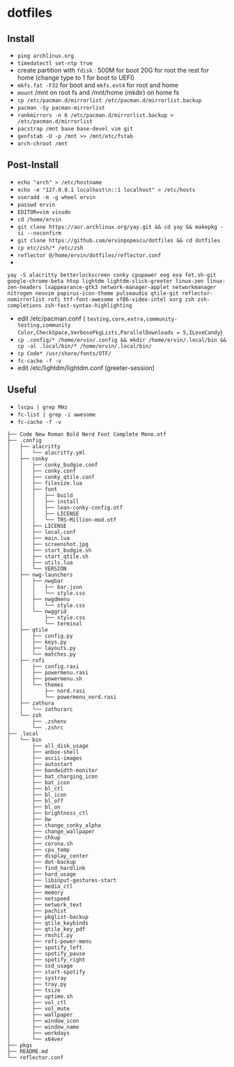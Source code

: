 # dotfiles

## Install

* `ping archlinux.org`
* `timedatectl set-ntp true`
* create partition with `fdisk` : 500M for boot 20G for root the rest for home (change type to 1 for boot to UEFI)
* `mkfs.fat -F32` for boot and `mkfs.ext4` for root and home
* `mount` /mnt on root fs and /mnt/home (mkdir) on home fs
* `cp /etc/pacman.d/mirrorlist /etc/pacman.d/mirrorlist.backup`
* `pacman -Sy pacman-mirrorlist`
* `rankmirrors -n 6 /etc/pacman.d/mirrorlist.backup > /etc/pacman.d/mirrorlist`
* `pacstrap /mnt base base-devel vim git`
* `genfstab -U -p /mnt >> /mnt/etc/fstab`
* `arch-chroot /mnt`

## Post-Install

* `echo "arch" > /etc/hostname`
* `echo -e "127.0.0.1 localhost\n::1 localhost" > /etc/hosts`
* `useradd -m -g wheel ervin` 
* `passwd ervin` 
* `EDITOR=vim visudo`
* `cd /home/ervin`
* `git clone https://aur.archlinux.org/yay.git && cd yay && makepkg -si --noconfirm`
* `git clone https://github.com/ervinpopescu/dotfiles && cd dotfiles`
* `cp etc/zsh/* /etc/zsh`
* `reflector @/home/ervin/dotfiles/reflector.conf` 
* 
```
yay -S alacritty betterlockscreen conky cpupower eog exa fet.sh-git google-chrome-beta htop lightdm lightdm-slick-greeter linux-zen linux-zen-headers lxappearance-gtk3 network-manager-applet networkmanager nitrogen neovim papirus-icon-theme pulseaudio qtile-git reflector-nomirrorlist rofi ttf-font-awesome xf86-video-intel xorg zsh zsh-completions zsh-fast-syntax-highlighting
``` 
* edit /etc/pacman.conf (
`testing,core,extra,community-testing,community`
`Color,CheckSpace,VerbosePkgLists,ParallelDownloads = 5,ILoveCandy`)
* `cp .config/* /home/ervin/.config && mkdir /home/ervin/.local/bin && cp -al .local/bin/* /home/ervin/.local/bin/`
* `cp Code* /usr/share/fonts/OTF/`
* `fc-cache -f -v` 
* edit /etc/lightdm/lightdm.conf (greeter-session)
 
## Useful

* `lscpu | grep MHz`
* `fc-list | grep -i awesome`
* `fc-cache -f -v`

```
├── Code New Roman Bold Nerd Font Complete Mono.otf
├── .config
│   ├── alacritty
│   │   └── alacritty.yml
│   ├── conky
│   │   ├── conky_budgie.conf
│   │   ├── conky.conf
│   │   ├── conky_qtile.conf
│   │   ├── filesize.lua
│   │   ├── font
│   │   │   ├── build
│   │   │   ├── install
│   │   │   ├── lean-conky-config.otf
│   │   │   ├── LICENSE
│   │   │   └── TRS-Million-mod.otf
│   │   ├── LICENSE
│   │   ├── local.conf
│   │   ├── main.lua
│   │   ├── screenshot.jpg
│   │   ├── start_budgie.sh
│   │   ├── start_qtile.sh
│   │   ├── utils.lua
│   │   └── VERSION
│   ├── nwg-launchers
│   │   ├── nwgbar
│   │   │   ├── bar.json
│   │   │   └── style.css
│   │   ├── nwgdmenu
│   │   │   └── style.css
│   │   └── nwggrid
│   │       ├── style.css
│   │       └── terminal
│   ├── qtile
│   │   ├── config.py
│   │   ├── keys.py
│   │   ├── layouts.py
│   │   └── matches.py
│   ├── rofi
│   │   ├── config.rasi
│   │   ├── powermenu.rasi
│   │   ├── powermenu.sh
│   │   └── themes
│   │       ├── nord.rasi
│   │       └── powermenu_nord.rasi
│   ├── zathura
│   │   └── zathurarc
│   └── zsh
│       ├── .zshenv
│       └── .zshrc
├── .local
│   └── bin
│       ├── all_disk_usage
│       ├── anbox-shell
│       ├── ascii-images
│       ├── autostart
│       ├── bandwidth-monitor
│       ├── bat_charging_icon
│       ├── bat_icon
│       ├── bl_ctl
│       ├── bl_icon
│       ├── bl_off
│       ├── bl_on
│       ├── brightness_ctl
│       ├── bw
│       ├── change_conky_alpha
│       ├── change_wallpaper
│       ├── chkup
│       ├── corona.sh
│       ├── cpu_temp
│       ├── display_center
│       ├── dot-backup
│       ├── find_hardlink
│       ├── hard_usage
│       ├── libinput-gestures-start
│       ├── media_ctl
│       ├── memory
│       ├── netspeed
│       ├── network_text
│       ├── pachist
│       ├── pkglist-backup
│       ├── qtile_keybinds
│       ├── qtile_key_pdf
│       ├── rmshit.py
│       ├── rofi-power-menu
│       ├── spotify_left
│       ├── spotify_pause
│       ├── spotify_right
│       ├── ssd_usage
│       ├── start-spotify
│       ├── systray
│       ├── tray.py
│       ├── tsize
│       ├── uptime.sh
│       ├── vol_ctl
│       ├── vol_mute
│       ├── wallpaper
│       ├── window_icon
│       ├── window_name
│       ├── workdays
│       └── x64ver
├── pkgs
├── README.md
└── reflector.conf
```

